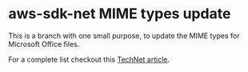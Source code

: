 aws-sdk-net MIME types update
=============================

This is a branch with one small purpose, to update the MIME types for Microsoft Office files.

For a complete list checkout this [TechNet article](http://technet.microsoft.com/en-us/library/ee309278%28office.12%29.aspx).
